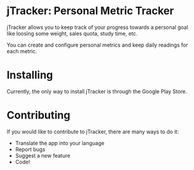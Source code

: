 # jTracker: Personal Metric Tracker

jTracker allows you to keep track of your progress towards a personal goal like loosing some weight, sales quota, study time, etc.

You can create and configure personal metrics and keep daily readings for each metric.

# Installing

Currently, the only way to install jTracker is through the Google Play Store.

# Contributing

If you would like to contribute to jTracker, there are many ways to do it:

- Translate the app into your language
- Report bugs
- Suggest a new feature
- Code!
